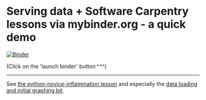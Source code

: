 # Serving data + Software Carpentry lessons via mybinder.org - a quick demo

[![Binder](http://mybinder.org/badge.svg)](http://mybinder.org/repo/ctb/2016-mybinder-inflammation)

(Click on the 'launch binder' button ^^^)

----

See [the python-novice-inflammation
lesson](http://swcarpentry.github.io/python-novice-inflammation/) and
especially the [data loading and initial graphing
bit](http://swcarpentry.github.io/python-novice-inflammation/01-numpy.html).
